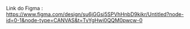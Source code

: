 Link do Figma : https://www.figma.com/design/su6jGGsi5SPVhHnbD9kikr/Untitled?node-id=0-1&node-type=CANVAS&t=TvYgHwi0QQM0pwcw-0